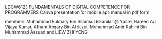 LDCW6123 FUNDAMENTALS OF DIGITAL COMPETENCE FOR PROGRAMMERS
Canva presentation for mobile app manual in pdf form

members: 
Muhammad Bukhary Bin Shamsul Iskandar @ Yusre, Hareen A/L Vijaya Kumar, Afham Abqary Bin Afriezul, Muhammad Amir Rahimi Bin Muhammad Assuad and LIEW ZHI YONG
